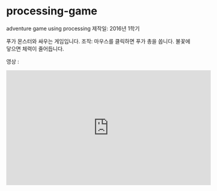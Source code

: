 # processing-game
adventure game using processing
제작일: 2016년 1학기

푸가 몬스터와 싸우는 게임입니다.
조작: 마우스를 클릭하면 푸가 총을 쏩니다.
불꽃에 닿으면 체력이 줄어듭니다.

영상 :
<iframe width="544" height="306" src="https://serviceapi.nmv.naver.com/flash/convertIframeTag.nhn?vid=3DE9855BF5B3280C586262EE1B296CDDB4EC&outKey=V122f00329064dbcb84447e5af847c9f60809c47870fdf3ca6f417e5af847c9f60809" frameborder="no" scrolling="no" title="NaverVideo" allow="autoplay; gyroscope; accelerometer; encrypted-media" allowfullscreen></iframe>

